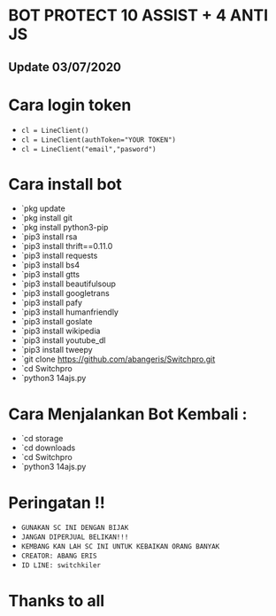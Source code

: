 # BOT PROTECT 10 ASSIST + 4 ANTI JS

## Update 03/07/2020

# Cara login token

- `cl = LineClient()`
- `cl = LineClient(authToken="YOUR TOKEN")`
- `cl = LineClient("email","pasword")`

# Cara install bot

- `pkg update
- `pkg install git
- `pkg install python3-pip
- `pip3 install rsa
- `pip3 install thrift==0.11.0
- `pip3 install requests
- `pip3 install bs4
- `pip3 install gtts
- `pip3 install beautifulsoup
- `pip3 install googletrans
- `pip3 install pafy
- `pip3 install humanfriendly
- `pip3 install goslate
- `pip3 install wikipedia
- `pip3 install youtube_dl
- `pip3 install tweepy
- `git clone https://github.com/abangeris/Switchpro.git
- `cd Switchpro
- `python3 14ajs.py

# Cara Menjalankan Bot Kembali :

- `cd storage
- `cd downloads
- `cd Switchpro
- `python3 14ajs.py

# Peringatan !!
- `GUNAKAN SC INI DENGAN BIJAK`
- `JANGAN DIPERJUAL BELIKAN!!!`
- `KEMBANG KAN LAH SC INI UNTUK KEBAIKAN ORANG BANYAK`
- `CREATOR: ABANG ERIS`
- `ID LINE: switchkiler`

# Thanks to all
